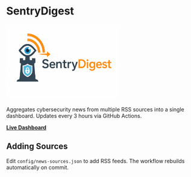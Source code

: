 # SentryDigest

<img src="assets/logo.png" alt="SentryDigest Logo" width="300">

Aggregates cybersecurity news from multiple RSS sources into a single dashboard. Updates every 3 hours via GitHub Actions.

**[Live Dashboard](https://ricomanifesto.github.io/SentryDigest/)**

## Adding Sources

Edit `config/news-sources.json` to add RSS feeds. The workflow rebuilds automatically on commit.
